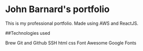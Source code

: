 # John Barnard's portfolio

This is my professional portfolio. Made using AWS and ReactJS.

##Technologies used

Brew
Git and Github
SSH
html
css
Font Awesome
Google Fonts

